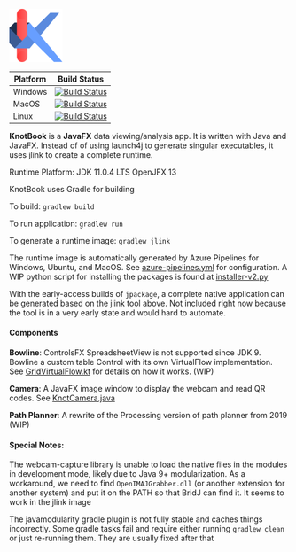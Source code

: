 ![KnotBook Icon](tools/assets/knot-small.png)

|Platform|Build Status|
|----|----|
|Windows|[![Build Status](https://dev.azure.com/yuliu2016/knotbook/_apis/build/status/yuliu2016.knotbook?branchName=master&jobName=Windows)](https://dev.azure.com/yuliu2016/knotbook/_build/latest?definitionId=1&branchName=master)|
|MacOS|[![Build Status](https://dev.azure.com/yuliu2016/knotbook/_apis/build/status/yuliu2016.knotbook?branchName=master&jobName=MacOS)](https://dev.azure.com/yuliu2016/knotbook/_build/latest?definitionId=1&branchName=master)|
|Linux|[![Build Status](https://dev.azure.com/yuliu2016/knotbook/_apis/build/status/yuliu2016.knotbook?branchName=master&jobName=Linux)](https://dev.azure.com/yuliu2016/knotbook/_build/latest?definitionId=1&branchName=master)|

**KnotBook** is a **JavaFX** data viewing/analysis app.
It is written with Java and JavaFX. Instead of of using
launch4j to generate singular executables, it uses jlink to create a complete runtime.

Runtime Platform:
JDK 11.0.4 LTS
OpenJFX 13

KnotBook uses Gradle for building

To build: `gradlew build`

To run application: `gradlew run`

To generate a runtime image: `gradlew jlink`

The runtime image is automatically generated by Azure Pipelines for Windows, Ubuntu,
and MacOS. See [azure-pipelines.yml](azure-pipelines.yml) for configuration. 
A WIP python script for installing
the packages is found at [installer-v2.py](tools/kbpy/scripts/installer-v2.py)

With the early-access builds of `jpackage`, a complete native application
can be generated based on the jlink tool above. Not included right now because 
the tool is in a very early state and would hard to automate.

#### Components

**Bowline**: 
ControlsFX SpreadsheetView is not supported since JDK 9.
Bowline a custom table Control with its own
VirtualFlow implementation. 
See [GridVirtualFlow.kt](modules/kb.core.bowline/src/main/kotlin/kb/core/bowline/GridVirtualFlow.kt)
for details on how it works. (WIP)

**Camera**:
A JavaFX image window to display the webcam and read QR codes. See
[KnotCamera.java](modules/kb.core.camera.fx/src/main/java/kb/core/camera/fx/KnotCamera.java)

**Path Planner**:
A rewrite of the Processing version of path planner from 2019 (WIP)

#### Special Notes: 
The webcam-capture library is unable to load the native files in the modules in development mode,
likely due to Java 9+ modularization. As a workaround, we need to find `OpenIMAJGrabber.dll`
(or another extension for another system) and put it on the PATH so that BridJ can find it.
It seems to work in the jlink image

The javamodularity gradle plugin is not fully stable and caches things incorrectly.
Some gradle tasks fail and require either running `gradlew clean` or just re-running them. 
They are usually fixed after that